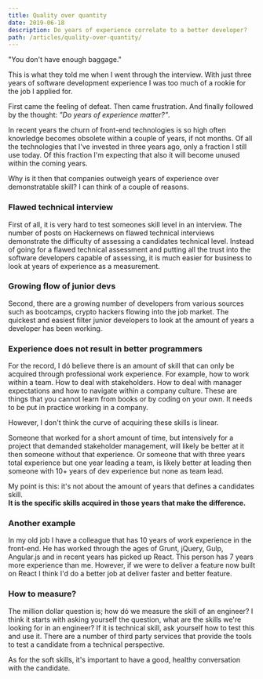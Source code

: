 ```yaml
---
title: Quality over quantity
date: 2019-06-18
description: Do years of experience correlate to a better developer?
path: /articles/quality-over-quantity/
---
```


"You don't have enough baggage."

This is what they told me when I went through the interview. With just three years of software development experience I was too much of a rookie for the job I applied for.

First came the feeling of defeat. Then came frustration. And finally followed by the thought: _"Do years of experience matter?"_.

In recent years the churn of front-end technologies is so high often knowledge becomes obsolete within a couple of years, if not months. Of all the technologies that I've invested in three years ago, only a fraction I still use today. Of this fraction I'm expecting that also ít will become unused within the coming years.

Why is it then that companies outweigh years of experience over demonstratable skill? I can think of a couple of reasons.

### Flawed technical interview

First of all, it is very hard to test someones skill level in an interview. The number of posts on Hackernews on flawed technical interviews demonstrate the difficulty of assessing a candidates technical level. Instead of going for a flawed technical assessment and putting all the trust into the software developers capable of assessing, it is much easier for business to look at years of experience as a measurement.

### Growing flow of junior devs

Second, there are a growing number of developers from various sources such as bootcamps, crypto hackers flowing into the job market. The quickest and easiest filter junior developers to look at the amount of years a developer has been working.

### Experience does not result in better programmers

For the record, I dó believe there is an amount of skill that can only be acquired through professional work experience. For example, how to work within a team. How to deal with stakeholders. How to deal with manager expectations and how to navigate within a company culture. These are things that you cannot learn from books or by coding on your own. It needs to be put in practice working in a company.

However, I don't think the curve of acquiring these skills is linear.

Someone that worked for a short amount of time, but intensively for a project that demanded stakeholder management, will likely be better at it then someone without that experience. Or someone that with three years total experience but one year leading a team, is likely better at leading then someone with 10+ years of dev experience but none as team lead.

My point is this: it's not about the amount of years that defines a candidates skill. <br/>
**It is the specific skills acquired in those years that make the difference.**

### Another example

In my old job I have a colleague that has 10 years of work experience in the front-end. He has worked through the ages of Grunt, jQuery, Gulp, Angular.js and in recent years has picked up React. This person has 7 years more experience than me. However, if we were to deliver a feature now built on React I think I'd do a better job at deliver faster and better feature.

### How to measure?

The million dollar question is; how dó we measure the skill of an engineer? I think it starts with asking yourself the question, what are the skills we're looking for in an engineer? If it is technical skill, ask yourself how to test this and use it. There are a number of third party services that provide the tools to test a candidate from a technical perspective.

As for the soft skills, it's important to have a good, healthy conversation with the candidate.
